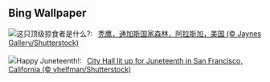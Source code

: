## Bing Wallpaper
![](https://www.bing.com/th?id=OHR.EagleTree_ZH-CN7775102951_UHD.jpg&w=1000)这只顶级掠食者是什么?:&nbsp;&ensp;[秃鹰，通加斯国家森林，阿拉斯加，美国 (© Jaynes Gallery/Shutterstock)](https://www.bing.com/th?id=OHR.EagleTree_ZH-CN7775102951_UHD.jpg)
<br><br/>
![](https://www.bing.com/th?id=OHR.SanFranHall_EN-US0993956473_UHD.jpg&w=1000)Happy Juneteenth!:&nbsp;&ensp;[City Hall lit up for Juneteenth in San Francisco, California (© yhelfman/Shutterstock)](https://www.bing.com/th?id=OHR.SanFranHall_EN-US0993956473_UHD.jpg)
<br><br/>
